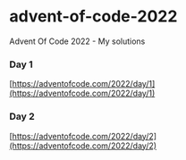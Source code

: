 # advent-of-code-2022

Advent Of Code 2022 - My solutions

### Day 1

[https://adventofcode.com/2022/day/1](https://adventofcode.com/2022/day/1)

### Day 2

[https://adventofcode.com/2022/day/2](https://adventofcode.com/2022/day/2)
